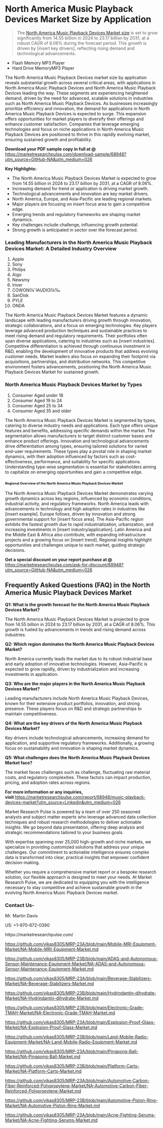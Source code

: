 <h1>North America Music Playback Devices Market&nbsp;Size by Application</h1><blockquote><p>The <a href="https://marketresearchpulse.com/download-sample/68948?utm_source=GitHub-NA&amp;utm_medium=026">North America Music Playback Devices Market size</a> is set to grow significantly from 14.55 billion in 2024 to 23.17 billion by 2031, at a robust CAGR of 8.06% during the forecast period. This growth is driven by [insert key drivers], reflecting rising demand and technological advancements.</p></blockquote><ul><li>Flash Memory MP3 Player<li> Hard Drive MemoryMP3 Player</li></ul><p>The North America Music Playback Devices market size by application reveals substantial growth across several critical areas, with applications in North America Music Playback Devices and North America Music Playback Devices leading the way. These segments are experiencing heightened demand, driven by the need for advanced, scalable solutions in industries such as North America Music Playback Devices. As businesses increasingly prioritize efficiency and innovation, the demand for applications in North America Music Playback Devices is expected to surge. This expansion offers opportunities for market players to diversify their offerings and enhance customer satisfaction. Companies that leverage emerging technologies and focus on niche applications in North America Music Playback Devices are positioned to thrive in this rapidly evolving market, ensuring sustained growth and profitability.</p><p><strong>Download your PDF sample copy in full at @ </strong><a href="https://marketresearchpulse.com/download-sample/68948?utm_source=GitHub-NA&amp;utm_medium=026">https://marketresearchpulse.com/download-sample/68948?utm_source=GitHub-NA&amp;utm_medium=026</a></p><p><strong>Key Highlights: </strong></p><ul><li>The North America Music Playback Devices Market is expected to grow from 14.55 billion in 2024 to 23.17 billion by 2031, at a CAGR of 8.06%.</li><li>Increasing demand for trend or application is driving market growth.</li><li>Technological advancements and innovation are key market drivers.</li><li>North America, Europe, and Asia-Pacific are leading regional markets.</li><li>Major players are focusing on insert focus area to gain a competitive edge.</li><li>Emerging trends and regulatory frameworks are shaping market dynamics.</li><li>Key challenges include challenge, influencing growth potential.</li><li>Strong growth is anticipated in sector over the forecast period.</li></ul><h3>Leading Manufacturers in the North America Music Playback Devices Market: A Detailed Industry Overview</h3><ol><li>Apple</li><li>Sony</li><li>Philips</li><li>Aigo</li><li>Newsmy</li><li>Iriver</li><li>COWONï¼ˆIAUDIOï¼‰</li><li>SanDisk</li><li>PYLE</li><li>ONDA</li></ol><div class="flex max-w-full flex-col flex-grow"><div class="min-h-8 text-message flex w-full flex-col items-end gap-2 whitespace-normal break-words [.text-message+&amp;]:mt-5" dir="auto" data-message-author-role="assistant" data-message-id="fd8432e4-4910-450d-b182-61b7bfb0a01f" data-message-model-slug="gpt-4o"><div class="flex w-full flex-col gap-1 empty:hidden first:pt-[3px]"><div class="markdown prose w-full break-words dark:prose-invert light"><p>The North America Music Playback Devices Market features a dynamic landscape with leading manufacturers driving growth through innovation, strategic collaborations, and a focus on emerging technologies. Key players leverage advanced production techniques and sustainable practices to meet rising demand and regulatory requirements. Their portfolios often span diverse applications, catering to industries such as [insert industries]. Competitive differentiation is achieved through continuous investment in R&amp;D, enabling the development of innovative products that address evolving customer needs. Market leaders also focus on expanding their footprint via acquisitions, partnerships, and distribution networks. This competitive environment fosters advancements, positioning the North America Music Playback Devices Market for sustained growth.</p></div></div></div></div><h3>North America Music Playback Devices Market by Types</h3><ol><li>Consumer Aged under 18<li> Consumer Aged 19 to 24<li> Consumer Aged 25 to 34<li> Consumer Aged 35 and older</li></ol><div class="flex max-w-full flex-col flex-grow"><div class="min-h-8 text-message flex w-full flex-col items-end gap-2 whitespace-normal break-words [.text-message+&amp;]:mt-5" dir="auto" data-message-author-role="assistant" data-message-id="084470be-0bb7-4664-bddf-5156b4f41249" data-message-model-slug="gpt-4o-mini"><div class="flex w-full flex-col gap-1 empty:hidden first:pt-[3px]"><div class="markdown prose w-full break-words dark:prose-invert light"><p>The North America Music Playback Devices Market is segmented by types, catering to diverse industry needs and applications. Each type offers unique features and benefits, addressing specific demands within the market. The segmentation allows manufacturers to target distinct customer bases and enhance product offerings. Innovation and technological advancements drive differentiation among types, ensuring tailored solutions for varied end-user requirements. These types play a pivotal role in shaping market dynamics, with their adoption influenced by factors such as cost-effectiveness, performance, and suitability for specific applications. Understanding type-wise segmentation is essential for stakeholders aiming to capitalize on emerging opportunities and gain a competitive edge.</p></div></div></div></div><h3><span style="font-size: 11px;">Regional Overview of the North America Music Playback Devices Market</span></h3><div class="flex max-w-full flex-col flex-grow"><div class="min-h-8 text-message flex w-full flex-col items-end gap-2 whitespace-normal break-words [.text-message+&amp;]:mt-5" dir="auto" data-message-author-role="assistant" data-message-id="e9038762-ce64-4e30-91c9-9bd413514231" data-message-model-slug="gpt-4o-mini"><div class="flex w-full flex-col gap-1 empty:hidden first:pt-[3px]"><div class="markdown prose w-full break-words dark:prose-invert light"><p>The North America Music Playback Devices Market demonstrates varying growth dynamics across key regions, influenced by economic conditions, industrial activity, and regulatory frameworks. North America leads with advancements in technology and high adoption rates in industries like [insert example]. Europe follows, driven by innovation and strong governmental support for [insert focus area]. The Asia-Pacific region exhibits the fastest growth due to rapid industrialization, urbanization, and increasing investments in [insert industry/application]. Latin America and the Middle East &amp; Africa also contribute, with expanding infrastructure projects and a growing focus on [insert trend]. Regional insights highlight opportunities and challenges unique to each market, guiding strategic decisions.</p></div></div></div></div><p><strong>Get a special discount on your report purchase at @ </strong><a href="https://marketresearchpulse.com/ask-for-discount/68948?utm_source=GitHub-NA&amp;utm_medium=026">https://marketresearchpulse.com/ask-for-discount/68948?utm_source=GitHub-NA&amp;utm_medium=026</a></p><h2>Frequently Asked Questions (FAQ) in the North America Music Playback Devices Market</h2><p><strong>Q1: What is the growth forecast for the North America Music Playback Devices Market?</strong></p><p>The North America Music Playback Devices Market is projected to grow from 14.55 billion in 2024 to 23.17 billion by 2031, at a CAGR of 8.06%. This growth is fueled by advancements in trends and rising demand across industries.</p><p><strong>Q2: Which region dominates the North America Music Playback Devices Market?</strong></p><p>North America currently leads the market due to its robust industrial base and early adoption of innovative technologies. However, Asia-Pacific is expected to grow rapidly, driven by industrialization and increasing investments in application.</p><p><strong>Q3: Who are the major players in the North America Music Playback Devices Market?</strong></p><p>Leading manufacturers include North America Music Playback Devices, known for their extensive product portfolios, innovation, and strong presence. These players focus on R&amp;D and strategic partnerships to maintain competitiveness.</p><p><strong>Q4: What are the key drivers of the North America Music Playback Devices Market?</strong></p><p>Key drivers include technological advancements, increasing demand for application, and supportive regulatory frameworks. Additionally, a growing focus on sustainability and innovation is shaping market dynamics.</p><p><strong>Q5: What challenges does the North America Music Playback Devices Market face?</strong></p><p>The market faces challenges such as challenge, fluctuating raw material costs, and regulatory complexities. These factors can impact production, pricing, and adoption rates across regions.</p><p><strong>For more information or any inquiries, visit&nbsp;</strong><a href="https://marketresearchpulse.com/report/68948/music-playback-devices-market?utm_source=Linkedin&utm_medium=026">https://marketresearchpulse.com/report/68948/music-playback-devices-market?utm_source=Linkedin&utm_medium=026</a></p><p>Market Research Pulse is powered by a team of over 250 seasoned analysts and subject matter experts who leverage advanced data collection techniques and robust research methodologies to deliver actionable insights. We go beyond data presentation, offering deep analysis and strategic recommendations tailored to your business goals.</p><p>With expertise spanning over 25,000 high-growth and niche markets, we specialize in providing customized solutions that address your unique challenges. Our commitment to actionable intelligence ensures complex data is transformed into clear, practical insights that empower confident decision-making.</p><p>Whether you require a comprehensive market report or a bespoke research solution, our flexible approach is designed to meet your needs. At Market Research Pulse, we are dedicated to equipping you with the intelligence necessary to stay competitive and achieve sustainable growth in the evolving North America Music Playback Devices market.</p><h3><strong>Contact Us-</strong></h3><p>Mr. Martin Davis</p><p>US: +1-970-672-0390</p><p>https://marketresearchpulse.com/</p><p><a href="https://github.com/vikas8305/MRP-23A/blob/main/Mobile-MRI-Equipment-Market/NA-Mobile-MRI-Equipment-Market.md">https://github.com/vikas8305/MRP-23A/blob/main/Mobile-MRI-Equipment-Market/NA-Mobile-MRI-Equipment-Market.md</a></p><p><a href="https://github.com/vikas8305/MRP-23B/blob/main/ADAS-and-Autonomous-Sensor-Maintenance-Equipment-Market/NA-ADAS-and-Autonomous-Sensor-Maintenance-Equipment-Market.md">https://github.com/vikas8305/MRP-23B/blob/main/ADAS-and-Autonomous-Sensor-Maintenance-Equipment-Market/NA-ADAS-and-Autonomous-Sensor-Maintenance-Equipment-Market.md</a></p><p><a href="https://github.com/vikas8305/MRP-23A/blob/main/Beverage-Stabilizers-Market/NA-Beverage-Stabilizers-Market.md">https://github.com/vikas8305/MRP-23A/blob/main/Beverage-Stabilizers-Market/NA-Beverage-Stabilizers-Market.md</a></p><p><a href="https://github.com/vikas8305/MRP-23B/blob/main/Hydrindantin-dihydrate-Market/NA-Hydrindantin-dihydrate-Market.md">https://github.com/vikas8305/MRP-23B/blob/main/Hydrindantin-dihydrate-Market/NA-Hydrindantin-dihydrate-Market.md</a></p><p><a href="https://github.com/vikas8305/MRP-23B/blob/main/Electronic-Grade-TMAH-Market/NA-Electronic-Grade-TMAH-Market.md">https://github.com/vikas8305/MRP-23B/blob/main/Electronic-Grade-TMAH-Market/NA-Electronic-Grade-TMAH-Market.md</a></p><p><a href="https://github.com/vikas8305/MRP-23A/blob/main/Explosion-Proof-Glass-Market/NA-Explosion-Proof-Glass-Market.md">https://github.com/vikas8305/MRP-23A/blob/main/Explosion-Proof-Glass-Market/NA-Explosion-Proof-Glass-Market.md</a></p><p><a href="https://github.com/vikas8305/MRP-23B/blob/main/Land-Mobile-Radio-Equipment-Market/NA-Land-Mobile-Radio-Equipment-Market.md">https://github.com/vikas8305/MRP-23B/blob/main/Land-Mobile-Radio-Equipment-Market/NA-Land-Mobile-Radio-Equipment-Market.md</a></p><p><a href="https://github.com/vikas8305/MRP-23A/blob/main/Pingpong-Ball-Market/NA-Pingpong-Ball-Market.md">https://github.com/vikas8305/MRP-23A/blob/main/Pingpong-Ball-Market/NA-Pingpong-Ball-Market.md</a></p><p><a href="https://github.com/vikas8305/MRP-23B/blob/main/Platform-Carts-Market/NA-Platform-Carts-Market.md">https://github.com/vikas8305/MRP-23B/blob/main/Platform-Carts-Market/NA-Platform-Carts-Market.md</a></p><p><a href="https://github.com/vikas8305/MRP-23A/blob/main/Automotive-Carbon-Fiber-Reinforced-Polypropylene-Market/NA-Automotive-Carbon-Fiber-Reinforced-Polypropylene-Market.md">https://github.com/vikas8305/MRP-23A/blob/main/Automotive-Carbon-Fiber-Reinforced-Polypropylene-Market/NA-Automotive-Carbon-Fiber-Reinforced-Polypropylene-Market.md</a></p><p><a href="https://github.com/vikas8305/MRP-23B/blob/main/Automotive-Piston-Ring-Market/NA-Automotive-Piston-Ring-Market.md">https://github.com/vikas8305/MRP-23B/blob/main/Automotive-Piston-Ring-Market/NA-Automotive-Piston-Ring-Market.md</a></p><p><a href="https://github.com/vikas8305/MRP-23A/blob/main/Acne-Fighting-Serums-Market/NA-Acne-Fighting-Serums-Market.md">https://github.com/vikas8305/MRP-23A/blob/main/Acne-Fighting-Serums-Market/NA-Acne-Fighting-Serums-Market.md</a></p>
